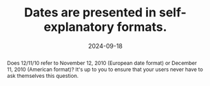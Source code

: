 ---
N: '4'
Rubrique: Contents
title: Dates are presented in self-explanatory formats. 
abstract: Does 12/11/10 refer to November 12, 2010 (European date format) or December 11, 2010 (American format)? It's up to you to ensure that your users never have to ask themselves this question.
categories: ["Contents"]
agrege: O4004-E003
opquast: '4 004'
indiceebook: '003'
description: "Rule n° 003"
before: "002"
weight: "003"
after: "004"
actif: '1'
layout: rules
date: 2024-09-18
tags: ["", ""]
objectif: [ 
    "To prevent users from misunderstanding the meaning of a date.",
    "Facilitate the understanding and reuse of the content concerned."]
Meo: ["Make sure the month is written in full (“December”) or abbreviated (“Dec”), but not in numerical format.", 
"Indicate the 4 digits of the year. This requirement should be provided for in content management systems where dating is automated."]
Controle: ["Identify the pages containing dates, and for each of the dates found: Check that the month is not indicated in a numerical format, but in letters (complete or abbreviated). Check that the year is indicated in four digits and not two. The dates to be entered by the end user in the forms are not affected by this good practice: their format, whatever it may be, is considered sufficiently explicit, as long as the entry is made via a datepicker or manually but with an indication of the expected format (like DD/MM/YY)."]
epubcheck: 
ace: 
Source: ["Opquast"]
Referentiel: [""]
Steps: ["Conception", "Editorial"]
---